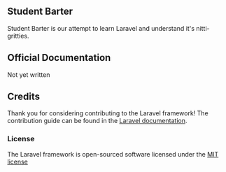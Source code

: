 ## Student Barter

Student Barter is our attempt to learn Laravel and understand it's nitti-gritties.

## Official Documentation

Not yet written

## Credits

Thank you for considering contributing to the Laravel framework! The contribution guide can be found in the [Laravel documentation](http://laravel.com/docs/contributions).

### License

The Laravel framework is open-sourced software licensed under the [MIT license](http://opensource.org/licenses/MIT)
